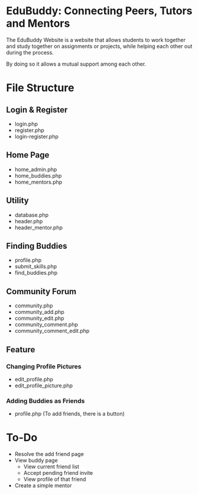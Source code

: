 # EduBuddy: Connecting Peers, Tutors and Mentors

The EduBuddy Website is a website that allows students to work together and study together on assignments or projects, while helping each other out during the process.

By doing so it allows a mutual support among each other.

# File Structure
## Login & Register
- login.php
- register.php
- login-register.php

## Home Page
- home_admin.php
- home_buddies.php
- home_mentors.php

## Utility
- database.php
- header.php
- header_mentor.php

## Finding Buddies
- profile.php
- submit_skills.php
- find_buddies.php

## Community Forum
- community.php
- community_add.php
- community_edit.php
- community_comment.php
- community_comment_edit.php

## Feature
### Changing Profile Pictures
- edit_profile.php
- edit_profile_picture.php

### Adding Buddies as Friends
- profile.php (To add friends, there is a button)

# To-Do
- Resolve the add friend page
- View buddy page
    - View current friend list
    - Accept pending friend invite
    - View profile of that friend
- Create a simple mentor 